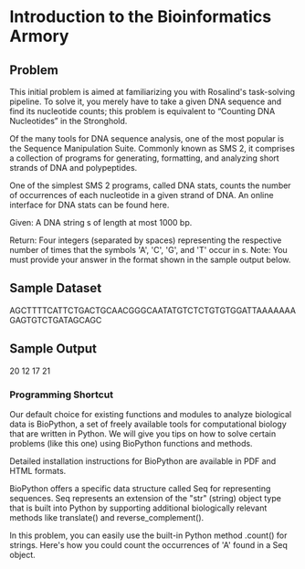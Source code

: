 # Introduction to the Bioinformatics Armory 
## Problem
This initial problem is aimed at familiarizing you with Rosalind's task-solving pipeline. To solve it, you merely have to take a given DNA sequence and find its nucleotide counts; this problem is equivalent to “Counting DNA Nucleotides” in the Stronghold.

Of the many tools for DNA sequence analysis, one of the most popular is the Sequence Manipulation Suite. Commonly known as SMS 2, it comprises a collection of programs for generating, formatting, and analyzing short strands of DNA and polypeptides.

One of the simplest SMS 2 programs, called DNA stats, counts the number of occurrences of each nucleotide in a given strand of DNA. An online interface for DNA stats can be found here.

Given: A DNA string s of length at most 1000 bp.

Return: Four integers (separated by spaces) representing the respective number of times that the symbols 'A', 'C', 'G', and 'T' occur in s. Note: You must provide your answer in the format shown in the sample output below.

## Sample Dataset
AGCTTTTCATTCTGACTGCAACGGGCAATATGTCTCTGTGTGGATTAAAAAAAGAGTGTCTGATAGCAGC
## Sample Output
20 12 17 21  

### Programming Shortcut
Our default choice for existing functions and modules to analyze biological data is BioPython, a set of freely available tools for computational biology that are written in Python. We will give you tips on how to solve certain problems (like this one) using BioPython functions and methods.

Detailed installation instructions for BioPython are available in PDF and HTML formats.

BioPython offers a specific data structure called Seq for representing sequences. Seq represents an extension of the "str" (string) object type that is built into Python by supporting additional biologically relevant methods like translate() and reverse_complement().

In this problem, you can easily use the built-in Python method .count() for strings. Here's how you could count the occurrences of 'A' found in a Seq object.